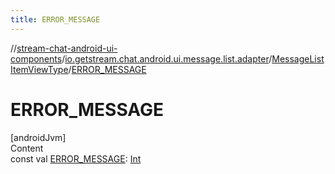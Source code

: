 ```yaml
---
title: ERROR_MESSAGE
---
```

//[stream-chat-android-ui-components](../../../index.md)/[io.getstream.chat.android.ui.message.list.adapter](../index.md)/[MessageListItemViewType](index.md)/[ERROR_MESSAGE](ERROR_MESSAGE.md)



# ERROR_MESSAGE  
[androidJvm]  
Content  
const val [ERROR_MESSAGE](ERROR_MESSAGE.md): [Int](https://kotlinlang.org/api/latest/jvm/stdlib/kotlin/-int/index.html)  



